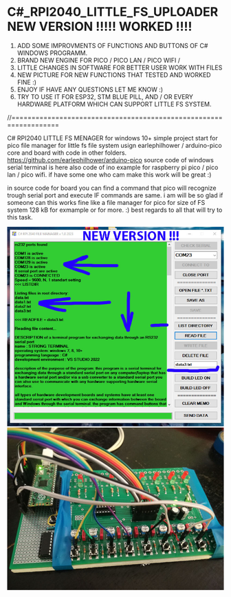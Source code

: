 # C#_RPI2040_LITTLE_FS_UPLOADER NEW VERSION !!!!! WORKED !!!!

1. ADD SOME IMPROVMENTS OF FUNCTIONS AND BUTTONS OF C# WINDOWS PROGRAMM.
2. BRAND NEW ENGINE FOR PICO / PICO LAN / PICO WIFI /
3. LITTLE CHANGES IN SOFTWARE FOR BETTER USER WORK WITH FILES
4. NEW PICTURE FOR NEW FUNCTIONS THAT TESTED AND WORKED FINE :)
5. ENJOY IF HAVE ANY QUESTIONS LET ME KNOW :)
6. TRY TO USE IT FOR ESP32, STM BLUE PILL, AND / OR EVERY HARDWARE PLATFORM WHICH CAN SUPPORT LITTLE FS SYSTEM.

//==================================================================

C# RPI2040 LITTLE FS MENAGER for windows 10+
simple project start for pico file manager for little fs file system usign earlephilhower / arduino-pico core and board with code in other folders.
https://github.com/earlephilhower/arduino-pico
source code of windows serial terminal is here also code of ino example for raspberry pi pico / pico lan / pico wifi. if have some one who cam make this work will be great :)

in source code for board you can find a command that pico will recognize trough serial port and execute IF commands are same.
i am will be so glad if someone can this works fine like a file manager for pico for size of FS system 128 kB for exmample or for more. :)
best regards to all that will try to this task.

<img src="/JPG_LITTLE_FS_UPLOADER/NEW_fs_manager.jpg" alt="Alt text" title="Optional title">


<img src="/JPG_LITTLE_FS_UPLOADER/pico2coretransferdata_boardsss.jpg" alt="Alt text" title="Optional title">